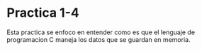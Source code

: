 # Practica 1-4

Esta practica se enfoco en entender como es que el lenguaje de programacion C maneja los datos que se guardan en memoria.
